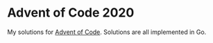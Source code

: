 # Advent of Code 2020

My solutions for [Advent of Code](https://adventofcode.com/). Solutions are all implemented in Go.
